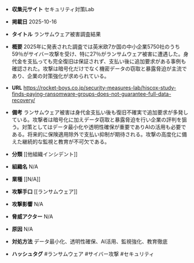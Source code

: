 - **収集元サイト**
セキュリティ対策Lab

- **掲載日**
2025-10-16

- **タイトル**
ランサムウェア被害調査結果

- **概要**
2025年に発表された調査では英米欧7か国の中小企業5750社のうち59％がサイバー攻撃を受け、特に27％がランサムウェア被害に遭遇した。身代金を支払っても完全復旧は保証されず、支払い後に追加要求がある事例も確認された。攻撃は暗号化だけでなく機密データの窃取と暴露脅迫が主流であり、企業の対策強化が求められている。

- **URL**
https://rocket-boys.co.jp/security-measures-lab/hiscox-study-finds-paying-ransomware-groups-does-not-guarantee-full-data-recovery/

- **備考**
ランサムウェア被害は身代金支払い後も復旧不確実で追加要求が多発している。攻撃者は暗号化に加えデータ窃取と暴露脅迫を行い企業の評判を狙う。対策としてはデータ最小化や透明性確保が重要でありAIの活用も必要である。将来的に保険適用除外で支払い抑制が期待される。攻撃の高度化に備えた継続的な監視と教育が不可欠である。

- **分類**
[[他組織インシデント]]

- **組織名**
N/A

- **業種**
[[N/A]]

- **攻撃手口**
[[ランサムウェア]]

- **攻撃影響**
N/A

- **脅威アクター**
N/A

- **原因**
N/A

- **対処方法**
データ最小化、透明性確保、AI活用、監視強化、教育徹底

- **ハッシュタグ**
#ランサムウェア #サイバー攻撃 #セキュリティ

